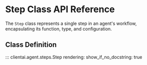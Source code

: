 # Step Class API Reference

The `Step` class represents a single step in an agent's workflow, encapsulating its function, type, and configuration.

## Class Definition

::: clientai.agent.steps.Step
    rendering:
      show_if_no_docstring: true
